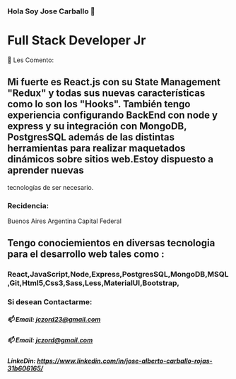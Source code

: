 ### Hola Soy Jose Carballo 👋


# Full Stack Developer Jr 
💬 Les Comento:
## Mi fuerte es React.js con su State Management "Redux" y todas sus nuevas características como lo son los "Hooks". También tengo experiencia configurando BackEnd con node y express y su integración con MongoDB, PostgresSQL además de las distintas herramientas para realizar maquetados dinámicos sobre sitios web.Estoy dispuesto a aprender nuevas 
tecnologías de ser necesario.

### Recidencia:
Buenos Aires Argentina Capital Federal

## Tengo conociemientos en diversas tecnologia para el desarrollo web tales como :
### React,JavaScript,Node,Express,PostgresSQL,MongoDB,MSQL,Git,Html5,Css3,Sass,Less,MaterialUI,Bootstrap,
### Si desean Contactarme:
##### 📫 Email: jczord23@gmail.com
##### 📫 Email: jczord@gmail.com
##### LinkeDin: https://www.linkedin.com/in/jose-alberto-carballo-rojas-31b606165/
<!--
**Carballo-jc/Carballo-jc** is a ✨ _special_ ✨ repository because its `README.md` (this file) appears on your GitHub profile.

Here are some ideas to get you started:

- 🔭 I’m currently working on ...
- 🌱 I’m currently learning ...
- 👯 I’m looking to collaborate on ...
- 🤔 I’m looking for help with ...
- 💬 Ask me about ...
- 📫 How to reach me: ...
- 😄 Pronouns: ...
- ⚡ Fun fact: ...
-->

